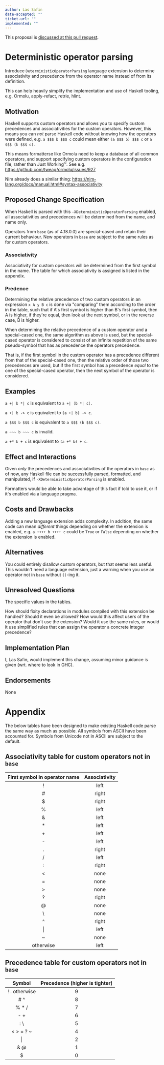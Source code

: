 ```yaml
---
author: Las Safin
date-accepted: ""
ticket-url: ""
implemented: ""
---
```


This proposal is [discussed at this pull request](https://github.com/ghc-proposals/ghc-proposals/pull/545>).

# Deterministic operator parsing

Introduce `DeterministicOperatorParsing` language extension
to determine associativity and precedence from the operator name
instead of from its definition.

This can help heavily simplify the implementation and use of Haskell tooling,
e.g. Ormolu, apply-refact, retrie, hlint.

## Motivation

Haskell supports custom operators and allows you to specify custom precedences and
associativities for the custom operators.
However, this means you can _not_ parse Haskell code without knowing how the operators
were defined, e.g. `a $$$ b $$$ c` could mean either `(a $$$ b) $$$ c` or `a $$$ (b $$$ c)`.

This means formatterse like Ormolu need to keep a database of all common operators,
and support specifying custom operators in the configuration file, rather than Just Working™.
See e.g. https://github.com/tweag/ormolu/issues/927

Nim already does a similar thing: https://nim-lang.org/docs/manual.html#syntax-associativity

## Proposed Change Specification

When Haskell is parsed with this `-XDeterministicOperatorParsing` enabled,
all associativities and precedences will be determined from the name, and name only.

Operators from `base` (as of 4.18.0.0) are special-cased and retain their current behaviour.
New operators in `base` are subject to the same rules as for custom operators.

### Associativity

Associativity for custom operators will be determined from the first symbol in the name.
The table for which associativity is assigned is listed in the appendix.

### Predence

Determining the relative precedence of two custom operators in an expression
`x A y B c` is done via "comparing" them according to the order in the table,
such that if A's first symbol is higher than B's first symbol, then A is higher,
if they're equal, then look at the next symbol, or in the reverse case, B is higher.

When determining the relative precedence of a custom operator and a special-cased one,
the same algorithm as above is used, but the special-cased operator is considered to consist
of an infinite repetition of the same pseudo-symbol that has as precedence the operators precedence.

That is, if the first symbol in the custom operator has a precedence different from that of
the special-cased one, then the relative order of those two precedences are used,
but if the first symbol has a precedence _equal_ to the one of the special-cased operator,
then the next symbol of the operator is considered.

## Examples

`a +| b *| c` is equivalent to `a +| (b *| c)`.

`a +| b -> c` is equivalent to `(a +| b) -> c`.

`a $$$ b $$$ c` is equivalent to `a $$$ (b $$$ c)`.

`a ~~~ b ~~~ c` is invalid.

`a +* b + c` is equivalent to `(a +* b) + c`.

## Effect and Interactions

Given _only_ the precedences and associativities of the operators in `base` as of now,
any Haskell file can be successfully parsed, formatted, and manipulated,
if `-XDeterministicOperatorParsing` is enabled.

Formatters would be able to take advantage of this fact if told to use it,
or if it's enabled via a language pragma.

## Costs and Drawbacks

Adding a new language extension adds complexity. In addition, the
same code can mean _different_ things depending on whether the extension
is enabled, e.g. `a ++++ b ++++ c` could be `True` or `False` depending
on whether the extension is enabled.

## Alternatives

You could entirely disallow custom operators, but that seems less useful.
This wouldn't need a language extension, just a warning when you use
an operator not in `base` without `()`-ing it.

## Unresolved Questions

The specific values in the tables.

How should fixity declarations in modules compiled with this extension
be handled? Should it even be allowed? How would this affect users of the
operator that don't use the extension? Would it use the same rules, or would it
use simplified rules that can assign the operator a concrete integer precedence?

## Implementation Plan

I, Las Safin, would implement this change, assuming minor guidance is given (wrt. where to look in GHC).

## Endorsements

None

# Appendix

The below tables have been designed to make existing Haskell code
parse the same way as much as possible.
All symbols from ASCII have been accounted for.
Symbols from Unicode not in ASCII are subject to the default.

## Associativity table for custom operators not in `base`

| First symbol in operator name  | Associativity |
|:------------------------------:|:-------------:|
| !  | left  |
| #  | right |
| $  | right |
| %  | left  |
| &  | left  |
| *  | left  |
| +  | left  |
| -  | left  |
| .  | right |
| /  | left  |
| :  | right |
| <  | none  |
| =  | none  |
| >  | none  |
| ?  | right |
| @  | none  |
| \\ | none  |
| ^  | right |
| \| | left  |
| ~  | none  |
| otherwise | left |

## Precedence table for custom operators not in `base`

| Symbol        | Precedence (higher is tighter) |
|:-------------:|:------------------------------:|
| ! . otherwise | 9 |
| # ^           | 8 |
| % * /         | 7 |
| - +           | 6 |
| : \\          | 5 |
| < > = ? ~     | 4 |
| \|            | 2 |
| & @           | 1 |
| $             | 0 |
